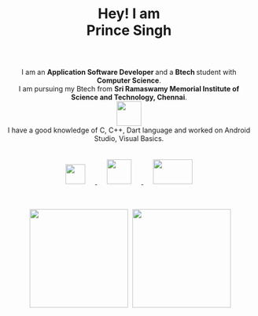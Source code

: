 <html>   
<body>
  <h1> <p align ="center">Hey! I am<br>Prince Singh </p> </h1>
  <br>
  <p align = center >
    I am an <b> Application Software Developer </b>and a <b> Btech </b> student with <b>Computer Science</b>.
    <br> I am pursuing my Btech from <b>Sri Ramaswamy Memorial Institute of Science and Technology, Chennai</b>.
    <br>
    <img src = https://4kwallpapers.com/images/walls/thumbs_2t/5947.png height="50">
    <br>
    I have a good knowledge of C, C++, Dart language and worked on Android Studio, Visual Basics.
    <br>
    <br>
    <br>
    <a href = https://www.linkedin.com/in/heyprincesingh/> 
    <img src = https://cdn-icons-png.flaticon.com/512/174/174857.png width="40" height="40" hspace="20"/>
    </a>
    <a href = https://www.hackerrank.com/heyprincesingh/> 
    <img src = https://upload.wikimedia.org/wikipedia/commons/thumb/6/65/HackerRank_logo.png/900px-HackerRank_logo.png width="50" height="50" hspace="20"/>
    </a>
    </a>
    <a href = https://www.codechef.com/users/heyprince/> 
    <img src = https://cdn.codechef.com/sites/all/themes/abessive/cc-logo.svg width="80" height="50" hspace="20"/>
    </a>
    <br>
    <br>
    <br>
  </p>
  <p align = center >
    <img src = "https://github-readme-stats.vercel.app/api?username=HEYPRINCESINGH&show_icons=true&hide_border=true" height="200" hspace="5"/>
    <img src = https://github-readme-stats.vercel.app/api/top-langs?username=HEYPRINCESINGH&layout=compact height="200"/>
  </p>
</body>
</html>
